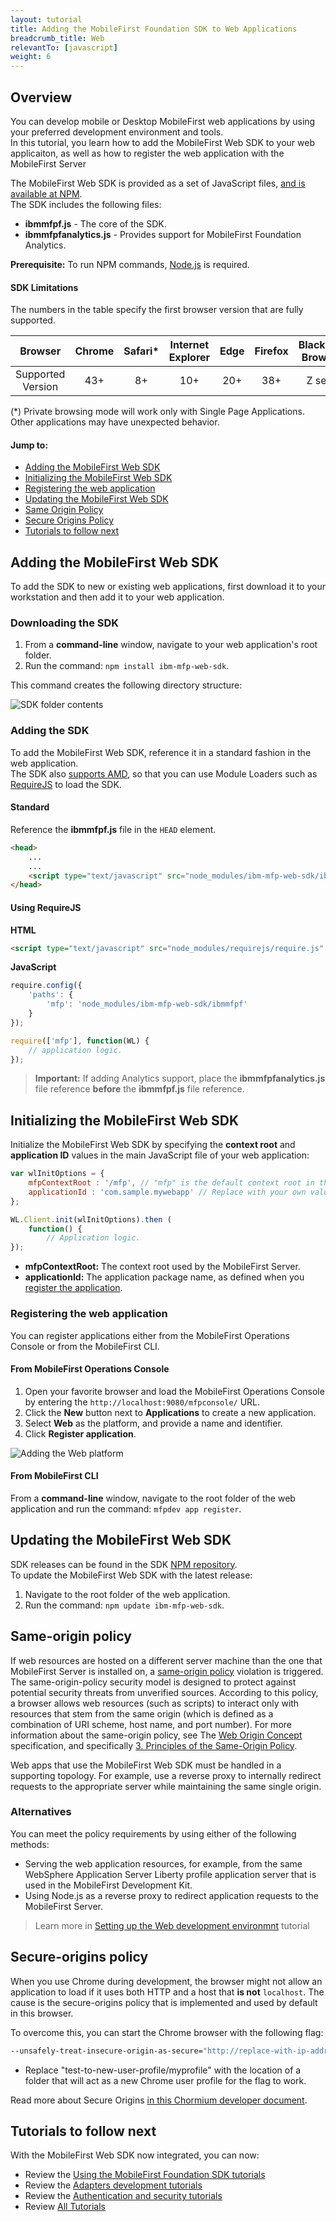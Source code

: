 ```yaml
---
layout: tutorial
title: Adding the MobileFirst Foundation SDK to Web Applications
breadcrumb_title: Web
relevantTo: [javascript]
weight: 6
---
```

## Overview
You can develop mobile or Desktop MobileFirst web applications by using your preferred development environment and tools.  
In this tutorial, you learn how to add the MobileFirst Web SDK to your web applicaiton, as well as how to register the web application with the MobileFirst Server

The MobileFirst Web SDK is provided as a set of JavaScript files, [and is available at NPM](https://www.npmjs.com/package/ibm-mfp-web-sdk).  
The SDK includes the following files:

- **ibmmfpf.js** - The core of the SDK.
- **ibmmfpfanalytics.js** - Provides support for MobileFirst Foundation Analytics.

**Prerequisite:**
To run NPM commands, [Node.js](https://nodejs.org) is required.

#### SDK Limitations
The numbers in the table specify the first browser version that are fully supported.


|      Browser      | Chrome | Safari* | Internet Explorer | Edge | Firefox | Blackberry Browser* | Android Browser |
|:-----------------:|:------:|:-------:|:-----------------:|:----:|:-------:|:------------------:|:---------------:|
| Supported Version |   43+  |    8+   |        10+        |  20+ |  38+  |      Z series      |   Android 4.3+  |

(*) Private browsing mode will work only with Single Page Applications. Other applications may have unexpected behavior.

#### Jump to:

- [Adding the MobileFirst Web SDK](#adding-the-mobilefirst-web-sdk)
- [Initializing the MobileFirst Web SDK](#initializing-the-mobilefirst-web-sdk)
- [Registering the web application](#registering-the-web-application)
- [Updating the MobileFirst Web SDK](#updating-the-mobilefirst-web-sdk)
- [Same Origin Policy](#same-origin-policy)
- [Secure Origins Policy](#secure-origins-policy)
- [Tutorials to follow next](#tutorials-to-follow-next)

## Adding the MobileFirst Web SDK
To add the SDK to new or existing web applications, first download it to your workstation and then add it to your web application.

### Downloading the SDK
1. From a **command-line** window, navigate to your web application's root folder.
2. Run the command: `npm install ibm-mfp-web-sdk`.

This command creates the following directory structure:

![SDK folder contents](sdk-folder.png)

### Adding the SDK
To add the MobileFirst Web SDK, reference it in a standard fashion in the web application.  
The SDK also [supports AMD](https://en.wikipedia.org/wiki/Asynchronous_module_definition), so that you can use Module Loaders such as [RequireJS](http://requirejs.org/) to load the SDK.

#### Standard
Reference the **ibmmfpf.js** file in the `HEAD` element.  

```html
<head>
    ...
    ...
    <script type="text/javascript" src="node_modules/ibm-mfp-web-sdk/ibmmfpf.js"></script>
</head>
```

#### Using RequireJS

**HTML**  

```html
<script type="text/javascript" src="node_modules/requirejs/require.js" data-main="index"></script>
```

**JavaScript**

```javascript
require.config({
	'paths': {
		'mfp': 'node_modules/ibm-mfp-web-sdk/ibmmfpf'
	}
});

require(['mfp'], function(WL) {
    // application logic.
});
```

> <span class="glyphicon glyphicon-exclamation-sign" aria-hidden="true"></span> **Important:** If adding Analytics support, place the **ibmmfpfanalytics.js** file reference **before** the **ibmmfpf.js** file reference.

## Initializing the MobileFirst Web SDK
Initialize the MobileFirst Web SDK by specifying the **context root** and **application ID** values in the main JavaScript file of your web application:

```javascript
var wlInitOptions = {
    mfpContextRoot : '/mfp', // "mfp" is the default context root in the MobileFirst Development server
    applicationId : 'com.sample.mywebapp' // Replace with your own value.
};

WL.Client.init(wlInitOptions).then (
    function() {
        // Application logic.
});
```

- **mfpContextRoot:** The context root used by the MobileFirst Server.
- **applicationId:** The application package name, as defined when you [register the application](#registering-the-web-application).

### Registering the web application
You can register applications either from the MobileFirst Operations Console or from the MobileFirst CLI.

#### From MobileFirst Operations Console

1. Open your favorite browser and load the MobileFirst Operations Console by entering the `http://localhost:9080/mfpconsole/` URL.
2. Click the **New** button next to **Applications** to create a new application.
3. Select **Web** as the platform, and provide a name and identifier.
4. Click **Register application**.

![Adding the Web platform](add-web-platform.png)

#### From MobileFirst CLI
From a **command-line** window, navigate to the root folder of the web application and run the command: `mfpdev app register`.

## Updating the MobileFirst Web SDK
SDK releases can be found in the SDK [NPM repository](https://www.npmjs.com/package/ibm-mfp-web-sdk).  
To update the MobileFirst Web SDK with the latest release:

1. Navigate to the root folder of the web application.
2. Run the command: `npm update ibm-mfp-web-sdk`.

## Same-origin policy
If web resources are hosted on a different server machine than the one that MobileFirst Server is installed on, a [same-origin policy](https://developer.mozilla.org/en-US/docs/Web/Security/Same-origin_policy) violation is triggered. The same-origin-policy security model is designed to protect against potential security threats from unverified sources. According to this policy, a browser allows web resources (such as scripts) to interact only with resources that stem from the same origin (which is defined as a combination of URI scheme, host name, and port number). For more information about the same-origin policy, see The [Web Origin Concept](https://tools.ietf.org/html/rfc6454) specification, and specifically [3. Principles of the Same-Origin Policy](https://tools.ietf.org/html/rfc6454#section-3).

Web apps that use the MobileFirst Web SDK must be handled in a supporting topology. For example, use a reverse proxy to internally redirect requests to the appropriate server while maintaining the same single origin.

### Alternatives
You can meet the policy requirements by using either of the following methods:

- Serving the web application resources, for example, from the same WebSphere Application Server Liberty profile application server that is used in the MobileFirst Development Kit.
- Using Node.js as a reverse proxy to redirect application requests to the MobileFirst Server.

> Learn more in [Setting up the Web development environmnt](../../installation-configuration/development/web) tutorial

## Secure-origins policy
When you use Chrome during development, the browser might not allow an application to load if it uses both HTTP and a host that **is not** `localhost`. The cause is the secure-origins policy that is implemented and used by default in this browser.

To overcome this, you can start the Chrome browser with the following flag:

```bash
--unsafely-treat-insecure-origin-as-secure="http://replace-with-ip-address-or-host:port-number" --user-data-dir=/test-to-new-user-profile/myprofile
```

- Replace "test-to-new-user-profile/myprofile" with the location of a folder that will act as a new Chrome user profile for the flag to work.

Read more about Secure Origins [in this Chormium developer document](https://www.chromium.org/Home/chromium-security/prefer-secure-origins-for-powerful-new-features).

## Tutorials to follow next
With the MobileFirst Web SDK now integrated, you can now:

- Review the [Using the MobileFirst Foundation SDK tutorials](../../app-dev/)
- Review the [Adapters development tutorials](../../adapters/)
- Review the [Authentication and security tutorials](../../authentication-and-security/)
- Review [All Tutorials](../../all-tutorials)
